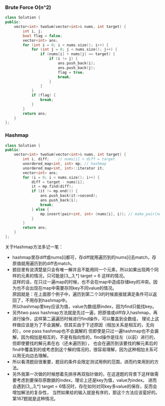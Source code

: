 ### Brute Force O(n^2)
```c++
class Solution {
public:
    vector<int> twoSum(vector<int>& nums, int target) {
        int i, j;
        bool flag = false;
        vector<int> ans;
        for (int i = 0; i < nums.size(); i++) {
            for (int j = 0; j < nums.size(); j++) {
                if (nums[i] + nums[j] == target) {
                    if (i != j) {
                        ans.push_back(i);
                        ans.push_back(j);
                        flag = true;
                        break;
                    }
                }
            }
            if (flag) {
                break;
            }
        }
        return ans;
    }
};
```

### Hashmap
```c++
class Solution {
public:
    vector<int> twoSum(vector<int>& nums, int target) {
        int i, diff;    // nums[i] + diff = target
        unordered_map<int, int> mp; // hashmap
        unordered_map<int, int>::iterator it;
        vector<int> ans;
        for (i = 0; i < nums.size(); i++) {
            diff = target - nums[i];
            it = mp.find(diff);
            if (it != mp.end()) {
                ans.push_back(it->second);
                ans.push_back(i);
                break;
            } else {
                mp.insert(pair<int, int> (nums[i], i)); // make_pair(nums[i], i) also works
            }
        }
        return ans;
    }
};
```
关于Hashmap方法多记一笔：
- hashmap里存diff或nums[i]都可，存diff就用遍历到的nums[i]去match，存原值就用遍历到的diff去match。
- 题目里有说清楚是只会有唯一解并且不能用同一个元素，所以如果出现两个同样的元素的情况，只可能是[3,*,*,3,*] target = 6 
  这样的情况。  
  这样的话，在只过一遍map的时候，也不会在map中造成存储key的冲突。因为也不会出现在map中需要存同key不同value的情况。  
  原因就是：在上面那个例子中，遍历到第二个3的时候直接就满足条件可以返回了，不用存到hashmap中。  
  所以hashmap里key应该为值，value为数组原index，因为find只能找key。
- 另外two pass hashmap方法就是先过一遍，把原值或diff存入hashmap，再进行操作，这样第二遍遍历时候进行find操作，可以覆盖到全数组，
  理论上这样做应该是为了不会漏解，但其实由于下述原因（相加关系是相互的，无向的），one pass hashmap也不会漏解的
  但即使是只过一遍hashmap也不会漏解，因为相加是相互的，不是有指向性的，find操作是往左（以前）进行的，但即使要找的解元素在右（还未遍历到），
  也会在遍历到该要找的解元素后的find中覆盖到的或考虑到这个解的情况的，很容易理解，因为这种相加关系可以用无向边去理解。
- 所以看清题目很重要，题目的条件会限定测试用例的范围，进而约束用到的方法。
- 另外我第一次做的时候想着先排序再双指针做的，在这道题的背景下这样做需要考虑到要保存原数据的index，理论上还是key为值，value为index。
  进而会遇到[3,*,*,3,*] target = 6情况时，存在如何对同key多value的保存，反而会增加解法的复杂性，
  当然如果给的输入就是有序的，那这个方法应该蛮好的。第167题就是这种情况。